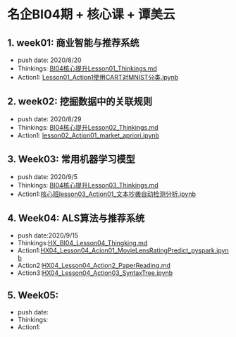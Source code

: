 # 名企BI04期 + 核心课 + 谭美云

## 1. week01: 商业智能与推荐系统
+ push date: 2020/8/20
+ Thinkings: [BI04核心提升Lesson01_Thinkings.md](./BI04核心提升Lesson01_Thinkings.md)
+ Action1: [Lesson01_Action1使用CART对MNIST分类.ipynb](./Lesson01_Action1使用CART对MNIST分类.ipynb)


## 2. week02: 挖掘数据中的关联规则
+ push date: 2020/8/29
+ Thinkings: [BI04核心提升Lesson02_Thinkings.md](./BI04核心提升Lesson02_Thinkings.md)
+ Action1: [lesson02_Action01_market_apriori.ipynb](./lesson02_Action01_market_apriori.ipynb)


## 3. Week03: 常用机器学习模型
+ push date: 2020/9/5
+ Thinkings:  [BI04核心提升Lesson03_Thinkings.md](./BI04核心提升Lesson03_Thinkings.md)
+ Action1:[核心班lesson03_Action01_文本抄袭自动检测分析.ipynb](./核心班lesson03_Action01_文本抄袭自动检测分析.ipynb)

## 4. Week04: ALS算法与推荐系统
+ push date:2020/9/15 
+ Thinkings:[HX_BI04_Lesson04_Thingking.md](./HX_BI04_Lesson04_Thingking.md)
+ Action1:[HX04_Lesson04_Acion01_MovieLensRatingPredict_pyspark.ipynb](./HX04_Lesson04_Acion01_MovieLensRatingPredict_pyspark.ipynb)
+ Action2:[HX04_Lesson04_Action2_PaperReading.md](./HX04_Lesson04_Action2_PaperReading.md)
+ Action3:[HX04_Lesson04_Action03_SyntaxTree.ipynb](./HX04_Lesson04_Action03_SyntaxTree.ipynb)


## 5. Week05: 
+ push date:
+ Thinkings:
+ Action1:

